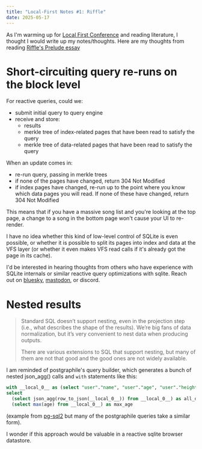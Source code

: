 ```yaml
---
title: "Local-First Notes #1: Riffle"
date: 2025-05-17
---
```


As I'm warming up for [Local First Conference](https://www.localfirstconf.com/) and reading literature, I thought I would write up my notes/thoughts. Here are my thoughts from reading [Riffle's Prelude essay](https://riffle.systems/essays/prelude/)

# Short-circuiting query re-runs on the block level

For reactive queries, could we:

* submit initial query to query engine
* receive and store:
  * results
  * merkle tree of index-related pages that have been read to satisfy the query
  * merkle tree of data-related pages that have been read to satisfy the query

When an update comes in:

* re-run query, passing in merkle trees
* if none of the pages have changed, return 304 Not Modified
* if index pages have changed, re-run up to the point where you know which data pages you will read. If none of these have changed, return 304 Not Modified

This means that if you have a massive song list and you're looking at the top page, a change to a song in the bottom page won't cause your UI to re-render.

I have no idea whether this kind of low-level control of SQLite is even possible, or whether it is possible to split its pages into index and data at the VFS layer (or whether it even makes VFS read calls if it's already got the page in its cache).

I'd be interested in hearing thoughts from others who have experience with SQLite internals or similar reactive query optimizations with sqlite. Reach out on [bluesky](https://bsky.app/profile/alsuren.bsky.social), [mastodon](https://mastodon.me.uk/@alsuren), or discord.

# Nested results

> Standard SQL doesn’t support nesting, even in the projection step (i.e., what describes the shape of the results). We’re big fans of data normalization, but it’s very convenient to nest data when producing outputs.
>
> There are various extensions to SQL that support nesting, but many of them are not that good and the good ones are not widely available.

I am reminded of postgraphile's query builder, which generates a bunch of nested json_agg() calls and `with` statements like this:

```sql
with __local_0__ as (select "user"."name", "user"."age", "user"."height" from "user" where created_at > NOW() - interval '3 years' and age > $1)
select
  (select json_agg(row_to_json(__local_0__)) from __local_0__) as all_data,
  (select max(age) from __local_0__) as max_age
```
(example from [pg-sql2](https://github.com/graphile/crystal/tree/main/utils/pg-sql2) but many of the postgraphile queries take a similar form).

I wonder if this approach would be valuable in a reactive sqlite browser datastore.
